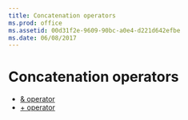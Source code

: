 ```yaml
---
title: Concatenation operators
ms.prod: office
ms.assetid: 00d31f2e-9609-90bc-a0e4-d221d642efbe
ms.date: 06/08/2017
---
```



# Concatenation operators

- [& operator](operator.md)
- [+ operator](plus-operator.md)

